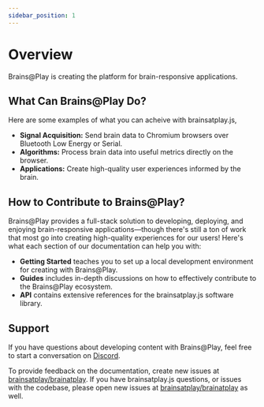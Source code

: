 ```yaml
---
sidebar_position: 1
---
```


# Overview

Brains@Play is creating the platform for brain-responsive applications.

## What Can Brains@Play Do?

Here are some examples of what you can acheive with brainsatplay.js,

- **Signal Acquisition:** Send brain data to Chromium browsers over Bluetooth Low Energy or Serial. 
- **Algorithms:** Process brain data into useful metrics directly on the browser. 
- **Applications:** Create high-quality user experiences informed by the brain. 

## How to Contribute to Brains@Play?

Brains@Play provides a full-stack solution to developing, deploying, and enjoying brain-responsive applications—though there's still a ton of work that most go into creating high-quality experiences for our users! Here's what each section of our documentation can help you with:

- **Getting Started** teaches you to set up a local development environment for creating with Brains@Play.
- **Guides** includes in-depth discussions on how to effectively contribute to the Brains@Play ecosystem.
- **API** contains extensive references for the brainsatplay.js software library.

## Support

If you have questions about developing content with Brains@Play, feel free to start a conversation on [Discord](https://discord.gg/tQ8P79tw8j).

To provide feedback on the documentation, create new issues at [brainsatplay/brainatplay](https://github.com/brainsatplay/brainsatplay). If you have brainsatplay.js questions, or issues with the codebase, please open new issues at [brainsatplay/brainatplay](https://github.com/brainsatplay/brainsatplay) as well.